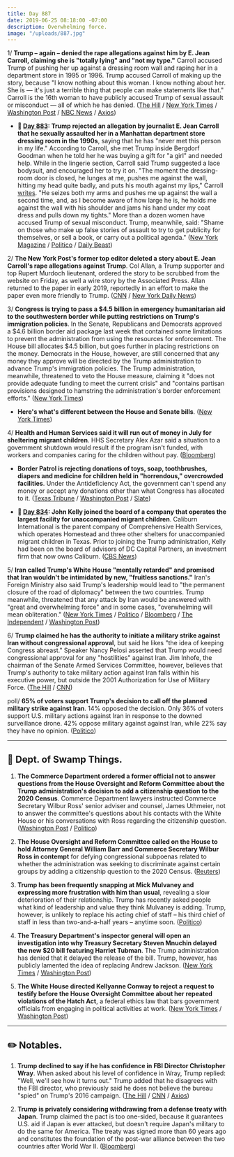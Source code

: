 ```yaml
---
title: Day 887
date: 2019-06-25 08:18:00 -07:00
description: Overwhelming force.
image: "/uploads/887.jpg"
---
```


1/ **Trump – again – denied the rape allegations against him by E. Jean Carroll, claiming she is "totally lying" and "not my type."** Carroll accused Trump of pushing her up against a dressing room wall and raping her in a department store in 1995 or 1996. Trump accused Carroll of making up the story, because "I know nothing about this woman. I know nothing about her. She is — it's just a terrible thing that people can make statements like that." Carroll is the 16th woman to have publicly accused Trump of sexual assault or misconduct — all of which he has denied. ([The Hill](https://thehill.com/homenews/administration/450116-trump-vehemently-denies-e-jean-carroll-allegation-shes-not-my-type) / [New York Times](https://www.nytimes.com/2019/06/24/us/politics/jean-carroll-trump.html) / [Washington Post](https://www.washingtonpost.com/politics/trump-accuser-e-jean-carroll-voices-frustration-about-lack-of-consequences-for-repeated-allegations-of-sexual-misconduct/2019/06/24/852905ec-9697-11e9-830a-21b9b36b64ad_story.html) / [NBC News](https://www.nbcnews.com/politics/donald-trump/she-s-not-my-type-trump-says-e-jean-carroll-n1021331) / [Axios](https://www.axios.com/trump-says-he-didnt-rape-author-e-jean-carroll-shes-not-my-type-583e3750-9483-4248-b6dd-a2ea39f0df3d.html))

* **📌 [Day 883](https://whatthefuckjusthappenedtoday.com/2019/06/21/day-883/#4-trump-rejected-an-allegation-by-jo): Trump rejected an allegation by journalist E. Jean Carroll that he sexually assaulted her in a Manhattan department store dressing room in the 1990s**, saying that he has "never met this person in my life." According to Carroll, she met Trump inside Bergdorf Goodman when he told her he was buying a gift for "a girl" and needed help. While in the lingerie section, Carroll said Trump suggested a lace bodysuit, and encouraged her to try it on. "The moment the dressing-room door is closed, he lunges at me, pushes me against the wall, hitting my head quite badly, and puts his mouth against my lips," Carroll [writes](https://www.thecut.com/2019/06/donald-trump-assault-e-jean-carroll-other-hideous-men.html). "He seizes both my arms and pushes me up against the wall a second time, and, as I become aware of how large he is, he holds me against the wall with his shoulder and jams his hand under my coat dress and pulls down my tights." More than a dozen women have accused Trump of sexual misconduct. Trump, meanwhile, said: "Shame on those who make up false stories of assault to try to get publicity for themselves, or sell a book, or carry out a political agenda." ([New York Magazine](https://www.thecut.com/2019/06/donald-trump-assault-e-jean-carroll-other-hideous-men.html) / [Politico](https://www.politico.com/story/2019/06/21/trump-dismisses-new-sexual-assault-allegation-1376698) / [Daily Beast](https://www.thedailybeast.com/e-jean-carroll-trump-sexually-assaulted-me-in-a-bergdorfs-dressing-room))

2/ **The New York Post's former top editor deleted a story about E. Jean Carroll's rape allegations against Trump**. Col Allan, a Trump supporter and top Rupert Murdoch lieutenant, ordered the story to be scrubbed from the website on Friday, as well a wire story by the Associated Press. Allan returned to the paper in early 2019, reportedly in an effort to make the paper even more friendly to Trump. ([CNN](https://www.cnn.com/2019/06/24/media/new-york-post-col-allan-trump/index.html) / [New York Daily News](https://www.nydailynews.com/news/national/ny-new-york-post-rupert-murdoch-donald-trump-20190625-6e5pmsm3mjeqzjqumz23h23a7m-story.html))

3/ **Congress is trying to pass a $4.5 billion in emergency humanitarian aid to the southwestern border while putting restrictions on Trump's immigration policies**. In the Senate, Republicans and Democrats approved a $4.6 billion border aid package last week that contained some limitations to prevent the administration from using the resources for enforcement. The House bill allocates $4.5 billion, but goes further in placing restrictions on the money. Democrats in the House, however, are still concerned that any money they approve will be directed by the Trump administration to advance Trump's immigration policies. The Trump administration, meanwhile, threatened to veto the House measure, claiming it "does not provide adequate funding to meet the current crisis" and "contains partisan provisions designed to hamstring the administration's border enforcement efforts." ([New York Times](https://www.nytimes.com/2019/06/24/us/politics/migrants-emergency-aid-border.html))

* **Here's what's different between the House and Senate bills**. ([New York Times](https://www.nytimes.com/2019/06/24/us/politics/house-senate-border-spending-bills.html))

4/ **Health and Human Services said it will run out of money in July for sheltering migrant children**. HHS Secretary Alex Azar said a situation to a government shutdown would result if the program isn't funded, with workers and companies caring for the children without pay. ([Bloomberg](https://www.bloomberg.com/news/articles/2019-06-24/azar-says-u-s-is-running-out-of-money-to-shelter-migrant-kids))

* **Border Patrol is rejecting donations of toys, soap, toothbrushes, diapers and medicine for children held in "horrendous," overcrowded facilities**. Under the Antideficiency Act, the government can't spend any money or accept any donations other than what Congress has allocated to it. ([Texas Tribune](https://www.texastribune.org/2019/06/24/texas-border-facility-donations-turned-away/) / [Washington Post](https://www.washingtonpost.com/nation/2019/06/24/conditions-migrant-detention-centers-are-deplorable-trump-pence-blame-democrats/) / [Slate](https://slate.com/news-and-politics/2019/06/border-patrol-refusing-donations-migrant-children-soap-and-toothpaste.html))

* **📌 [Day 834](https://whatthefuckjusthappenedtoday.com/2019/05/03/day-834/): John Kelly joined the board of a company that operates the largest facility for unaccompanied migrant children**. Caliburn International is the parent company of Comprehensive Health Services, which operates Homestead and three other shelters for unaccompanied migrant children in Texas. Prior to joining the Trump administration, Kelly had been on the board of advisors of DC Capital Partners, an investment firm that now owns Caliburn. ([CBS News](https://www.cbsnews.com/news/john-kelly-joins-board-of-caliburn-international-company-operating-largest-unaccompanied-migrant-children-shelter/))

5/ **Iran called Trump's White House "mentally retarded" and promised that Iran wouldn't be intimidated by new, "fruitless sanctions."** Iran's Foreign Ministry also said Trump's leadership would lead to "the permanent closure of the road of diplomacy" between the two countries. Trump meanwhile, threatened that any attack by Iran would be answered with "great and overwhelming force" and in some cases, "overwhelming will mean obliteration." ([New York Times](https://www.nytimes.com/2019/06/25/world/middleeast/iran-rouhani-us-sanctions.html) / [Politico](https://www.politico.com/story/2019/06/25/iran-says-white-house-sanctions-1380320) / [Bloomberg](https://www.bloomberg.com/news/articles/2019-06-25/trump-says-u-s-will-use-overwhelming-force-if-iran-attacks) / [The Independent](https://www.independent.co.uk/news/world/middle-east/iran-us-sanctions-trump-ali-khamenei-nuclear-deal-middle-east-a8973316.html) / [Washington Post](https://www.washingtonpost.com/world/iran-says-path-to-diplomacypermanently-closed-following-us-sanctions/2019/06/25/636b48e6-96b7-11e9-9a16-dc551ea5a43b_story.html?utm_term=.8f974a4074bf))

6/ **Trump claimed he has the authority to initiate a military strike against Iran without congressional approval**, but said he likes "the idea of keeping Congress abreast." Speaker Nancy Pelosi asserted that Trump would need congressional approval for any "hostilities" against Iran. Jim Inhofe, the chairman of the Senate Armed Services Committee, however, believes that Trump's authority to take military action against Iran falls within his executive power, but outside the 2001 Authorization for Use of Military Force. ([The Hill](https://thehill.com/homenews/administration/450117-trump-i-do-not-need-congressional-approval-to-strike-iran) / [CNN](https://www.cnn.com/2019/06/24/politics/trump-congressional-approval-iran/index.html))

poll/ **65% of voters support Trump's decision to call off the planned military strike against Iran**. 14% opposed the decision. Only 36% of voters support U.S. military actions against Iran in response to the downed surveillance drone. 42% oppose military against against Iran, while 22% say they have no opinion. ([Politico](https://www.politico.com/story/2019/06/25/trump-iran-poll-1378852))

---

## 🐊 Dept. of Swamp Things.

1. **The Commerce Department ordered a former official not to answer questions from the House Oversight and Reform Committee about the Trump administration's decision to add a citizenship question to the 2020 Census**. Commerce Department lawyers instructed Commerce Secretary Wilbur Ross' senior adviser and counsel, James Uthmeier, not to answer the committee's questions about his contacts with the White House or his conversations with Ross regarding the citizenship question. ([Washington Post](https://www.washingtonpost.com/politics/former-top-commerce-aide-says-he-was-directed-by-ross-to-add-census-citizenship-question/2019/06/24/4ba75f2c-96d2-11e9-916d-9c61607d8190_story.html) / [Politico](https://www.politico.com/story/2019/06/25/commerce-house-panel-questions-1380209))

2. **The House Oversight and Reform Committee called on the House to hold Attorney General William Barr and Commerce Secretary Wilbur Ross in contempt** for defying congressional subpoenas related to whether the administration was seeking to discriminate against certain groups by adding a citizenship question to the 2020 Census. ([Reuters](https://www.reuters.com/article/us-usa-trump-congress-census-idUSKCN1TQ16P))

3. **Trump has been frequently snapping at Mick Mulvaney and expressing more frustration with him than usual**, revealing a slow deterioration of their relationship. Trump has recently asked people what kind of leadership and value they think Mulvaney is adding. Trump, however, is unlikely to replace his acting chief of staff – his third chief of staff in less than two-and-a-half years – anytime soon. ([Politico](https://www.politico.com/story/2019/06/25/trump-mick-mulvaney-white-house-1379594))

4. **The Treasury Department's inspector general will open an investigation into why Treasury Secretary Steven Mnuchin delayed the new $20 bill featuring Harriet Tubman**. The Trump administration has denied that it delayed the release of the bill. Trump, however, has publicly lamented the idea of replacing Andrew Jackson. ([New York Times](https://www.nytimes.com/2019/06/24/us/politics/Harriet-Tubman-20-bill.html) / [Washington Post](https://www.washingtonpost.com/business/2019/06/24/inspector-general-probe-trump-administrations-handling-harriet-tubman-bill/))

5. **The White House directed Kellyanne Conway to reject a request to testify before the House Oversight Committee about her repeated violations of the Hatch Act**, a federal ethics law that bars government officials from engaging in political activities at work. ([New York Times](https://www.nytimes.com/2019/06/24/us/politics/kellyanne-conway-oversight-testimony.html) / [Washington Post](https://www.washingtonpost.com/politics/kellyanne-conway-says-democrats-seeking-testimony-on-hatch-act-violations-are-retaliating-against-her-politically/2019/06/24/9398d3ea-9689-11e9-830a-21b9b36b64ad_story.html))

---

## ✏️ Notables.

1. **Trump declined to say if he has confidence in FBI Director Christopher Wray**. When asked about his level of confidence in Wray, Trump replied: "Well, we'll see how it turns out." Trump added that he disagrees with the FBI director, who previously said he does not believe the bureau "spied" on Trump's 2016 campaign. ([The Hill](https://thehill.com/homenews/administration/450136-exclusive-trump-declines-to-say-he-has-confidence-in-fbi-director) / [CNN](https://www.cnn.com/2019/06/24/politics/trump-chris-wray-confidence/index.html) / [Axios](https://www.axios.com/trump-confidence-in-fbi-director-no-comment-be5f6d6f-e585-4abe-8e14-04e9743815ba.html))

2. **Trump is privately considering withdrawing from a defense treaty with Japan**. Trump claimed the pact is too one-sided, because it guarantees U.S. aid if Japan is ever attacked, but doesn't require Japan's military to do the same for America. The treaty was signed more than 60 years ago and constitutes the foundation of the post-war alliance between the two countries after World War II. ([Bloomberg](https://www.bloomberg.com/news/articles/2019-06-25/trump-muses-privately-about-ending-postwar-japan-defense-pact))